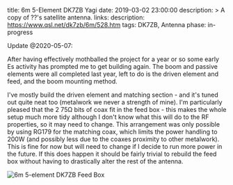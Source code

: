 title: 6m 5-Element DK7ZB Yagi
date: 2019-03-02 23:00:00
description: >
    A copy of ??'s satellite antenna.
links:
    description:  https://www.qsl.net/dk7zb/6m/528.htm
tags: DK7ZB, Antenna
phase: in-progress

Update @2020-05-07:

After having effectively mothballed the project for a year or so some early Es activity has prompted me to get building again. The boom and passive elements were all completed last year, left to do is the driven element and feed, and the boom mounting method.

I've mostly build the driven element and matching section - and it's tuned out quite neat too (metalwork we never a strength of mine). I'm particularly pleased that the 2 75&#8486; bits of coax fit in the feed box - this makes the whole setup much more tidy although I don't know what this will do to the RF properties, so it may need to change. This arrangement was only possible by using RG179 for the matching coax, which limits the power handling to 200W (and possibly less due to the coaxes proximity to other metalwork). This is fine for now but will need to change if I decide to run more power in the future. If this does happen it should be fairly trivial to rebuild the feed box without having to drastically alter the rest of the antenna.

![6m 5-element DK7ZB Feed Box](/media/images/6m-feed.jpg "6m 5-element DK7ZB Feed Box")
